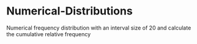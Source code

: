 # Numerical-Distributions
Numerical frequency distribution with an interval size of 20 and calculate the cumulative relative frequency

